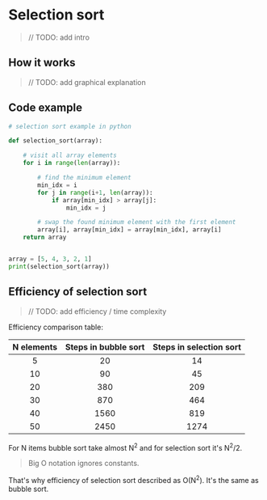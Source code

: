 # Selection sort
> // TODO: add intro

## How it works
> // TODO: add graphical explanation 

## Code example
```python
# selection sort example in python

def selection_sort(array):

    # visit all array elements
    for i in range(len(array)):

        # find the minimum element
        min_idx = i
        for j in range(i+1, len(array)):
            if array[min_idx] > array[j]:
                min_idx = j

        # swap the found minimum element with the first element
        array[i], array[min_idx] = array[min_idx], array[i]
    return array


array = [5, 4, 3, 2, 1]
print(selection_sort(array))

```
## Efficiency of selection sort

> // TODO: add efficiency / time complexity

Efficiency comparison table:

| N elements | Steps in bubble sort | Steps in selection sort |
| :--------: | :------------------: | :---------------------: |
|     5      |          20          |           14            |
|     10     |          90          |           45            |
|     20     |         380          |           209           |
|     30     |         870          |           464           |
|     40     |         1560         |           819           |
|     50     |         2450         |          1274           |

For N items bubble sort take almost N<sup>2</sup> and for selection sort it's N<sup>2</sup>/2.

> Big O notation ignores constants.

That's why efficiency of selection sort described as O(N<sup>2</sup>). It's the same as bubble sort.
